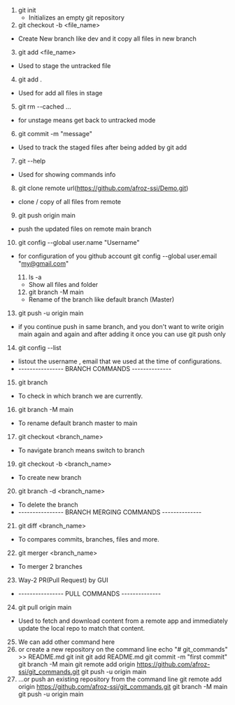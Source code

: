 1. git init
   - Initializes an empty git repository
2. git checkout -b <file_name>

- Create New branch like dev and it copy all files in new branch

3. git add <file_name>

- Used to stage the untracked file

4. git add .

- Used for add all files in stage

5. git rm --cached <file>...

- for unstage means get back to untracked mode

6. git commit -m "message"

- Used to track the staged files after being added by git add

7. git --help

- Used for showing commands info

8. git clone remote url(https://github.com/afroz-ssi/Demo.git)

- clone / copy of all files from remote

9. git push origin main

- push the updated files on remote main branch

10. git config --global user.name "Username"

- for configuration of you github account
  git config --global user.email "my@gmail.com"

  11. ls -a

  - Show all files and folder

  12. git branch -M main

  - Rename of the branch like default branch (Master)

13. git push -u origin main

- if you continue push in same branch, and you don't want to write origin main again and again
  and after adding it once you can use git push only

14. git config --list

- listout the username , email that we used at the time of configurations.
- ---------------- BRANCH COMMANDS --------------
15. git branch 
- To check in which branch we are currently.
16. git branch -M main 
- To rename default branch master to main
17. git checkout <branch_name>
- To navigate branch means switch to branch
19. git checkout -b <branch_name>
- To create new branch
20. git branch -d <branch_name>
- To delete the branch
- ---------------- BRANCH MERGING COMMANDS --------------
21. git diff <branch_name>
- To compares commits, branches, files and more.
22. git merger <branch_name>
- To merger 2 branches
23. Way-2 PR(Pull Request) by GUI
- ----------------  PULL COMMANDS --------------
24. git pull origin main 
- Used to fetch and download content from a remote app and immediately update the local repo to match that content.
25. We can add other command here
111. or create a new repository on the command line
echo "# git_commands" >> README.md
git init
git add README.md
git commit -m "first commit"
git branch -M main
git remote add origin https://github.com/afroz-ssi/git_commands.git
git push -u origin main
122. …or push an existing repository from the command line
git remote add origin https://github.com/afroz-ssi/git_commands.git
git branch -M main
git push -u origin main
